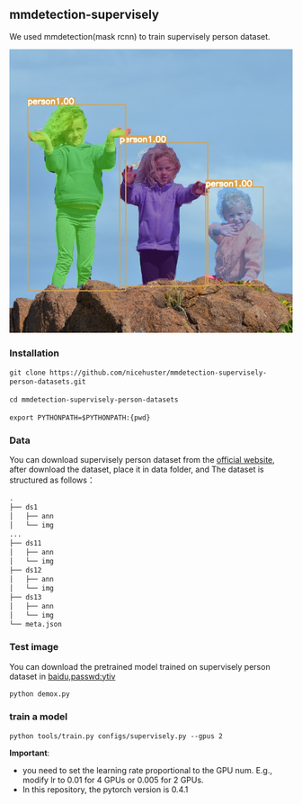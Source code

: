 
## mmdetection-supervisely


We used mmdetection(mask rcnn) to train supervisely person dataset.

![demo image](pretrained_supervise_res.jpg)

### Installation

```shell
git clone https://github.com/nicehuster/mmdetection-supervisely-person-datasets.git

cd mmdetection-supervisely-person-datasets

export PYTHONPATH=$PYTHONPATH:{pwd}
```
### Data

You can download supervisely person dataset from the [official website](https://supervise.ly/), after download the dataset, place it in data folder, and The dataset is structured as follows：
```
.
├── ds1
│   ├── ann
│   └── img
...
├── ds11
│   ├── ann
│   └── img
├── ds12
│   ├── ann
│   └── img
├── ds13
│   ├── ann
│   └── img
└── meta.json
```

### Test image

You can download the pretrained model trained on supervisely person dataset in [baidu,passwd:ytiv](https://pan.baidu.com/s/1b8buEocVXX9Lp0M7HDnguQ)

```
python demox.py
```

### train a model

```
python tools/train.py configs/supervisely.py --gpus 2 
```

**Important**: 
* you need to set the learning rate proportional to the GPU num. E.g., modify lr to 0.01 for 4 GPUs or 0.005 for 2 GPUs.
* In this repository, the pytorch version is 0.4.1

